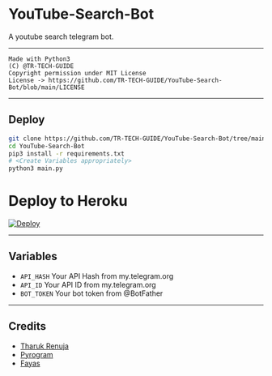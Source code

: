 # YouTube-Search-Bot

A youtube search telegram bot.

---

```
Made with Python3
(C) @TR-TECH-GUIDE
Copyright permission under MIT License
License -> https://github.com/TR-TECH-GUIDE/YouTube-Search-Bot/blob/main/LICENSE
```

---

## Deploy

```sh
git clone https://github.com/TR-TECH-GUIDE/YouTube-Search-Bot/tree/main
cd YouTube-Search-Bot
pip3 install -r requirements.txt
# <Create Variables appropriately>
python3 main.py
```
# Deploy to Heroku

[![Deploy](https://www.herokucdn.com/deploy/button.svg)](https://heroku.com/deploy?template=https://github.com/TR-TECH-GUIDE/YouTube-Search-Bot)

---

## Variables

- `API_HASH` Your API Hash from my.telegram.org
- `API_ID` Your API ID from my.telegram.org
- `BOT_TOKEN` Your bot token from @BotFather

---

## Credits

- [Tharuk Renuja](https://github.com/TR-TECH-GUIDE)
- [Pyrogram](https://github.com/pyrogram/pyrogram)
- [Fayas](https://github.com/FayasNoushad)
